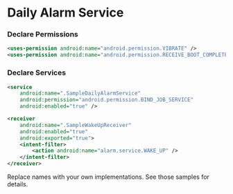 # Daily Alarm Service


### Declare Permissions

```xml
<uses-permission android:name="android.permission.VIBRATE" />
<uses-permission android:name="android.permission.RECEIVE_BOOT_COMPLETED" />
```

### Declare Services

```xml
<service 
    android:name=".SampleDailyAlarmService"
    android:permission="android.permission.BIND_JOB_SERVICE"
    android:enabled="true" />

<receiver
    android:name=".SampleWakeUpReceiver"
    android:enabled="true"
    android:exported="true">
    <intent-filter>
        <action android:name="alarm.service.WAKE_UP" />
    </intent-filter>
</receiver>
```

Replace names with your own implementations. See those samples for details.